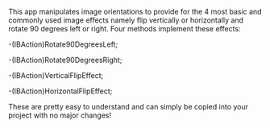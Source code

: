 This app manipulates image orientations to provide for the 4 most basic and commonly used image effects namely flip vertically or horizontally and rotate 90 degrees left or right. Four methods implement these effects: 

-(IBAction)Rotate90DegreesLeft;

-(IBAction)Rotate90DegreesRight;

-(IBAction)VerticalFlipEffect;

-(IBAction)HorizontalFlipEffect;

These are pretty easy to understand and can simply be copied into your project with no major changes!